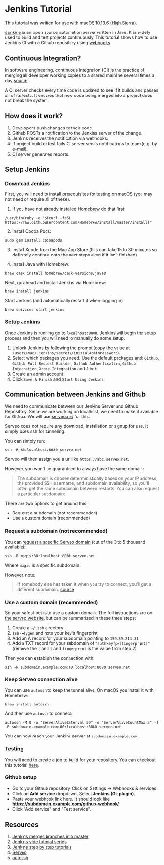 # Jenkins Tutorial

This tutorial was written for use with macOS 10.13.6 (High Sierra).

[Jenkins](https://en.wikipedia.org/wiki/Jenkins_(software)) is an open source automation server written in Java. It is widely used to build and test projects continuously. This tutorial shows how to use Jenkins CI with a Github repository using [webhooks](https://en.wikipedia.org/wiki/Webhook).


## Continuous Integration?

In software engineering, continuous integration (CI) is the practice of merging all developer working copies to a shared mainline several times a day [source](https://en.wikipedia.org/wiki/Continuous_integration).

A CI server checks every time code is updated to see if it builds and passes all of its tests. It ensures that new code being merged into a project does not break the system.


## How does it work?

1. Developers push changes to their code.
2. Github POSTs a notification to the Jenkins server of the change.
3. Jenkins receives the notification via webhooks.  
4. If project build or test fails CI server sends notifications to team (e.g. by e-mail).
5. CI server generates reports.


## Setup Jenkins

### Download Jenkins

First, you will need to install prerequisites for testing on macOS (you may not need or require all of these).

1) If you have not already installed [Homebrew](https://brew.sh) do that first:

```
/usr/bin/ruby -e "$(curl -fsSL https://raw.githubusercontent.com/Homebrew/install/master/install)"
```
2) Install Cocoa Pods:

```
sudo gem install cocoapods
```

3) Install Xcode from the Mac App Store (this can take 15 to 30 minutes so definitely continue onto the next steps even if it isn't finished)

4) Install Java with Homebrew:

```
brew cask install homebrew/cask-versions/java8
```

Next, go ahead and install Jenkins via Homebrew:

```
brew install jenkins
```

Start Jenkins (and automatically restart it when logging in)

```
brew services start jenkins
```

### Setup Jenkins

Once Jenkins is running go to ```localhost:8080```. Jenkins will begin the setup process and then you will need to manually do some setup.

1) Unlock Jenkins by following the prompt (copy the value at `/Users/mac/.jenkins/secrets/initialAdminPassword`).
2) Select which packages you need. Use the default packages and: `Github`, `Github Pull Request Builder`, `Github Authentication`, `Github Integration`, `Xcode Integration` and `JUnit`.
3) Create an admin account
4) Click `Save & Finish` and `Start Using Jenkins`


## Communication between Jenkins and Github

We need to communicate between our Jenkins Server and Github Repository. Since we are working on localhost, we need to make it available for Github. We will use [serveo.net](serveo.net) for this.

Serveo does not require any download, installation or signup for use. It simply uses ssh for tunneling.

You can simply run:
```
ssh -R 80:localhost:8080 serveo.net
```

Serveo will then assign you a url like `https://abc.serveo.net`.

However, you won't be guaranteed to always have the same domain:

> The subdomain is chosen deterministically based on your IP address, the provided SSH username, and subdomain availability, so you'll often get the same subdomain between restarts. You can also request a particular subdomain:

There are two options to get around this:
- Request a subdomain (not recommended)
- Use a custom domain (recommended)

### Request a subdomain (not recommended)

You can [request a specific Serveo domain](https://security.stackexchange.com/a/184951) (out of the 3 to 5 thousand available):

```
ssh -R magis:80:localhost:8080 serveo.net
```

Where `magis` is a specific subdomain.

However, note:

> If somebody else has taken it when you try to connect, you'll get a different subdomain. [source](https://security.stackexchange.com/questions/184829/any-alternative-to-ngrok-for-constant-connection#comment362569_184951)

### Use a custom domain (recommended)

So your safest bet is to use a custom domain. The full instructions are on [the serveo website](http://serveo.net), but can be summarized in these three steps:

1) Create a `~/.ssh` directory
2) `ssh-keygen` and note your key's fingerprint
3) Add an A record for your subdomain pointing to `159.89.214.31`
4) Add a TXT record for your subdomain of `"authkeyfp=[fingerprint]"` (remove the `[` and `]` and `fingerprint` is the value from step 2)

Then you can establish the connection with:

```
ssh -R subdomain.example.com:80:localhost:8080 serveo.net
```

### Keep Serveo connection alive

You can use `autossh` to keep the tunnel alive. On macOS you install it with Homebrew:

```
brew install autossh
```

And then use `autossh` to connect:

```
autossh -M 0 -o "ServerAliveInterval 30" -o "ServerAliveCountMax 3" -f -R subdomain.example.com:80:localhost:8080 serveo.net
```

You can now reach your Jenkins server at `subdomain.example.com`.

### Testing

You will need to create a job to build for your repository. You can checkout this tutorial [here](https://medium.com/livefront/basic-continuous-integration-with-jenkins-xcode-and-github-e999673e73b4).

### Github setup

- Go to your Github repository. Click on Settings -> Webhooks & services.
- Click on **Add service** dropdown. Select **Jenkins (Git plugin)**.
- Paste your webhook link here. It should look like **https://subdomain.example.com/github-webhook/**
- Click "Add service" and "Test service".


## Resources

1. [Jenkins merges branches into master](https://www.cloudbees.com/blog/dont-phunk-my-stable-branch-jenkins-pre-tested-commits-stop-breaking-stable-branches )
2. [Jenkins vide tutorial series](https://www.youtube.com/watch?v=1JSOGJQAhtE)
3. [Jenkins step by step tutorials](http://www.tutorialspoint.com/jenkins/index.htm)
4. [Serveo](http://serveo.net)
5. [autossh](https://www.everythingcli.org/ssh-tunnelling-for-fun-and-profit-autossh/)
